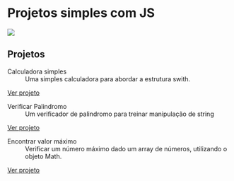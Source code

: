 # Projetos simples com JS

<img src="https://i.pinimg.com/564x/e7/10/fc/e710fc91ea868423afacdfe468d29b34.jpg">

## Projetos

<dl>
  <dt>Calculadora simples</dt>
  <dd>Uma simples calculadora para abordar a estrutura swith.</dd>

  <a href="https://devericoliveira.github.io/projetos-simples-js/calculadora-simples/index.html" target="_blank">Ver projeto</a>
<dl>

<dl>
  <dt>Verificar Palindromo</dt>
  <dd>Um verificador de palindromo para treinar manipulação de string</dd>

  <a href="https://devericoliveira.github.io/projetos-simples-js/verificar-palindromo/index.html" target="_blank">Ver projeto</a>
<dl>

<dl>
  <dt>Encontrar valor máximo</dt>
  <dd>Verificar um número máximo dado um array de números, utilizando o objeto Math.</dd>

  <a href="https://devericoliveira.github.io/projetos-simples-js/encontrar-valor-maximo/index.html" target="_blank">Ver projeto</a>
<dl>